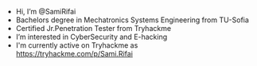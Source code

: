 - Hi, I’m @SamiRifai
- Bachelors degree in Mechatronics Systems Engineering from TU-Sofia 
- Certified Jr.Penetration Tester from Tryhackme 
- I’m interested in CyberSecurity and E-hacking
- I'm currently active on Tryhackme as https://tryhackme.com/p/Sami.Rifai
